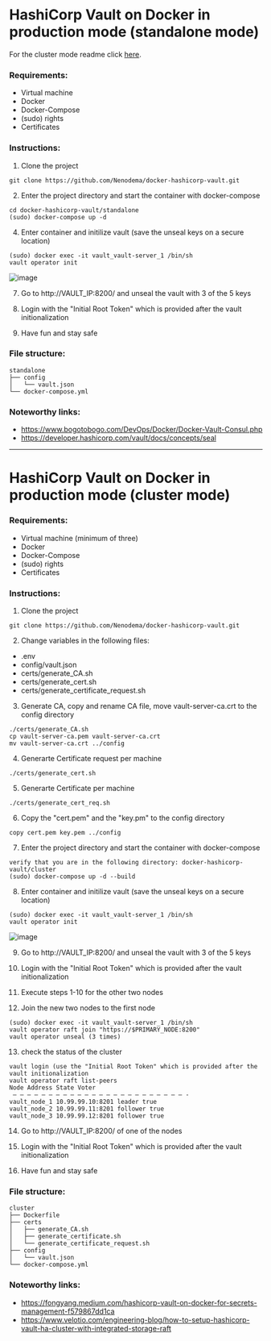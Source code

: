 # HashiCorp Vault on Docker in production mode (standalone mode)

For the cluster mode readme click [here](https://github.com/cisolutions-nl/docker-hashicorp-vault#hashicorp-vault-on-docker-in-production-mode-cluster-mode).

### Requirements:

* Virtual machine
* Docker
* Docker-Compose
* (sudo) rights
* Certificates

### Instructions:

1) Clone the project
```
git clone https://github.com/Nenodema/docker-hashicorp-vault.git
```
2) Enter the project directory and start the container with docker-compose
```
cd docker-hashicorp-vault/standalone
(sudo) docker-compose up -d
```
4) Enter container and initilize vault (save the unseal keys on a secure location)
```
(sudo) docker exec -it vault_vault-server_1 /bin/sh
vault operator init
```
![image](https://user-images.githubusercontent.com/33698556/212346090-229f6778-811a-46ee-8cf0-1688685cf548.png)

7) Go to http://VAULT_IP:8200/ and unseal the vault with 3 of the 5 keys

8) Login with the "Initial Root Token" which is provided after the vault initionalization

9) Have fun and stay safe

### File structure:

```
standalone
├── config
│   └── vault.json
└── docker-compose.yml
```
### Noteworthy links:

* https://www.bogotobogo.com/DevOps/Docker/Docker-Vault-Consul.php
* https://developer.hashicorp.com/vault/docs/concepts/seal


------------------------------------------------------------------------------------------------------------


# HashiCorp Vault on Docker in production mode (cluster mode)

### Requirements:

* Virtual machine (minimum of three)
* Docker
* Docker-Compose
* (sudo) rights
* Certificates

### Instructions:

1) Clone the project
```
git clone https://github.com/Nenodema/docker-hashicorp-vault.git
```
2) Change variables in the following files:
* .env
* config/vault.json
* certs/generate_CA.sh
* certs/generate_cert.sh
* certs/generate_certificate_request.sh
3) Generate CA, copy and rename CA file, move vault-server-ca.crt to the config directory
```
./certs/generate_CA.sh
cp vault-server-ca.pem vault-server-ca.crt
mv vault-server-ca.crt ../config
```
4) Generarte Certificate request per machine
```
./certs/generate_cert.sh
```
5) Generarte Certificate per machine
```
./certs/generate_cert_req.sh
```
6) Copy the "cert.pem" and the "key.pm" to the config directory
```
copy cert.pem key.pem ../config
```
7) Enter the project directory and start the container with docker-compose
```
verify that you are in the following directory: docker-hashicorp-vault/cluster
(sudo) docker-compose up -d --build
```
8) Enter container and initilize vault (save the unseal keys on a secure location)
```
(sudo) docker exec -it vault_vault-server_1 /bin/sh
vault operator init
```
![image](https://user-images.githubusercontent.com/33698556/212346090-229f6778-811a-46ee-8cf0-1688685cf548.png)

9) Go to http://VAULT_IP:8200/ and unseal the vault with 3 of the 5 keys

10) Login with the "Initial Root Token" which is provided after the vault initionalization

11) Execute steps 1-10 for the other two nodes

12) Join the new two nodes to the first node
```
(sudo) docker exec -it vault_vault-server_1 /bin/sh
vault operator raft join "https://$PRIMARY_NODE:8200"
vault operator unseal (3 times)
```
13) check the status of the cluster
```
vault login (use the "Initial Root Token" which is provided after the vault initionalization
vault operator raft list-peers
Node Address State Voter
 — — — — — — — — — — — — — — — — — — — — — — — — -
vault_node_1 10.99.99.10:8201 leader true
vault_node_2 10.99.99.11:8201 follower true
vault_node_3 10.99.99.12:8201 follower true
```
14) Go to http://VAULT_IP:8200/ of one of the nodes

15) Login with the "Initial Root Token" which is provided after the vault initionalization

16) Have fun and stay safe

### File structure:

```
cluster
├── Dockerfile
├── certs
│   ├── generate_CA.sh
│   ├── generate_certificate.sh
│   └── generate_certificate_request.sh
├── config
│   └── vault.json
└── docker-compose.yml

```
### Noteworthy links:

* https://fongyang.medium.com/hashicorp-vault-on-docker-for-secrets-management-f579867dd1ca
* https://www.velotio.com/engineering-blog/how-to-setup-hashicorp-vault-ha-cluster-with-integrated-storage-raft

